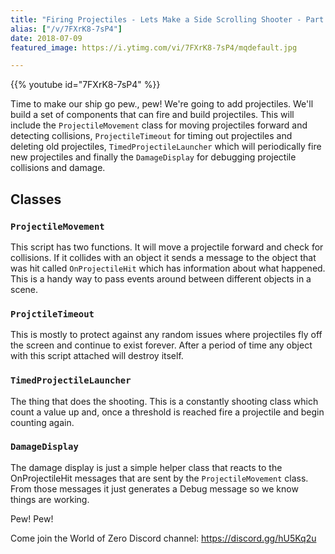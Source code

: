 ```yaml
---
title: "Firing Projectiles - Lets Make a Side Scrolling Shooter - Part 5"
alias: ["/v/7FXrK8-7sP4"]
date: 2018-07-09
featured_image: https://i.ytimg.com/vi/7FXrK8-7sP4/mqdefault.jpg

---
```


{{% youtube id="7FXrK8-7sP4" %}}

Time to make our ship go pew., pew! We're going to add projectiles. We'll build a set of components that can fire and build projectiles. This will include the `ProjectileMovement` class for moving projectiles forward and detecting collisions, `ProjectileTimeout` for timing out projectiles and deleting old projectiles, `TimedProjectileLauncher` which will periodically fire new projectiles and finally the `DamageDisplay` for debugging projectile collisions and damage.

## Classes

### `ProjectileMovement`

This script has two functions. It will move a projectile forward and check for collisions. If it collides with an object it sends a message to the object that was hit called `OnProjectileHit` which has information about what happened. This is a handy way to pass events around between different objects in a scene.

### `ProjctileTimeout`

This is mostly to protect against any random issues where projectiles fly off the screen and continue to exist forever. After a period of time any object with this script attached will destroy itself.

### `TimedProjectileLauncher`

The thing that does the shooting. This is a constantly shooting class which count a value up and, once a threshold is reached fire a projectile and begin counting again.

### `DamageDisplay`

The damage display is just a simple helper class that reacts to the OnProjectileHit messages that are sent by the `ProjectileMovement` class. From those messages it just generates a Debug message so we know things are working.


Pew! Pew!

Come join the World of Zero Discord channel: https://discord.gg/hU5Kq2u